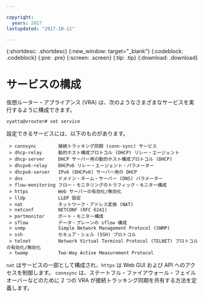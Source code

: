 ```yaml
---

copyright:
  years: 2017
lastupdated: "2017-10-12"

---
```


{:shortdesc: .shortdesc}
{:new_window: target="_blank"}
{:codeblock: .codeblock}
{:pre: .pre}
{:screen: .screen}
{:tip: .tip}
{:download: .download}

# サービスの構成
仮想ルーター・アプライアンス (VRA) は、次のようなさまざまなサービスを実行するように構成できます。

`vyatta@vrouter# set service`

設定できるサービスには、以下のものがあります。

```
 > connsync        接続トラッキング同期 (conn-sync) サービス
 > dhcp-relay      動的ホスト構成プロトコル (DHCP) リレー・エージェント
 > dhcp-server     DHCP サーバー用の動的ホスト構成プロトコル (DHCP)
 > dhcpv6-relay    DHCPv6 リレー・エージェント・パラメーター
 > dhcpv6-server   IPv6 (DHCPv6) サーバー用の DHCP
 > dns             ドメイン・ネーム・サーバー (DNS) パラメーター
 > flow-monitoring フロー・モニタリングのトラフィック・モニター構成
 > https           Web サーバーの有効化/無効化
 > lldp            LLDP 設定
 > nat             ネットワーク・アドレス変換 (NAT)
 > netconf         NETCONF (RFC 6241)
 > portmonitor     ポート・モニター構成
 > sflow           データ・プレーンの sflow 構成
 > snmp            Simple Network Management Protocol (SNMP)
 > ssh             セキュア・シェル (SSH) プロトコル
 > telnet          Network Virtual Terminal Protocol (TELNET) プロトコルの有効化/無効化
 > twamp           Two-Way Active Measurement Protocol
```

`nat` はサービスの一部として構成され、`https` は Web GUI および API へのアクセスを制御します。 `connsync` は、ステートフル・ファイアウォール・フェイルオーバーなどのために 2 つの VRA が接続トラッキング同期を共有する方法を定義します。
